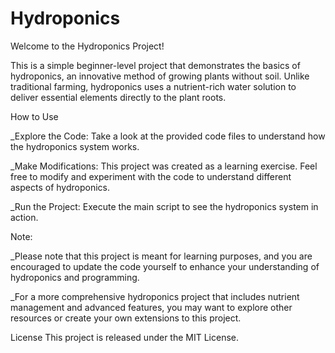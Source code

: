 # Hydroponics
Welcome to the Hydroponics Project!

This is a simple beginner-level project that demonstrates the basics of hydroponics, an innovative method of growing plants without soil. Unlike traditional farming, hydroponics uses a nutrient-rich water solution to deliver essential elements directly to the plant roots.

How to Use

_Explore the Code: Take a look at the provided code files to understand how the hydroponics system works.

_Make Modifications: This project was created as a learning exercise. Feel free to modify and experiment with the code to understand different aspects of hydroponics.

_Run the Project: Execute the main script to see the hydroponics system in action.

Note:

_Please note that this project is meant for learning purposes, and you are encouraged to update the code yourself to enhance your understanding of hydroponics and programming.

_For a more comprehensive hydroponics project that includes nutrient management and advanced features, you may want to explore other resources or create your own extensions to this project.

License
This project is released under the MIT License.

